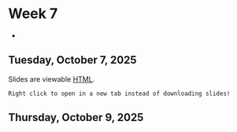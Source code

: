 # Week 7
-

## Tuesday, October 7, 2025


Slides are viewable [HTML](day_12.html). 

```{note}
Right click to open in a new tab instead of downloading slides!
```


## Thursday, October 9, 2025



